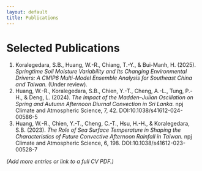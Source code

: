 ```yaml
---
layout: default
title: Publications
---
```


# Selected Publications

1. Koralegedara, S.B., Huang, W.-R., Chiang, T.-Y., & Bui-Manh, H. (2025). *Springtime Soil Moisture Variability and Its Changing Environmental Drivers: A CMIP6 Multi-Model Ensemble Analysis for Southeast China and Taiwan.* (Under review).  
2. Huang, W.-R., Koralegedara, S.B., Chien, Y.-T., Cheng, A.-L., Tung, P.-H., & Deng, L. (2024). *The Impact of the Madden–Julian Oscillation on Spring and Autumn Afternoon Diurnal Convection in Sri Lanka.* npj Climate and Atmospheric Science, 7, 42. DOI:10.1038/s41612-024-00586-5  
3. Huang, W.-R., Chien, Y.-T., Cheng, C.-T., Hsu, H.-H., & Koralegedara, S.B. (2023). *The Role of Sea Surface Temperature in Shaping the Characteristics of Future Convective Afternoon Rainfall in Taiwan.* npj Climate and Atmospheric Science, 6, 198. DOI:10.1038/s41612-023-00528-7

*(Add more entries or link to a full CV PDF.)*
